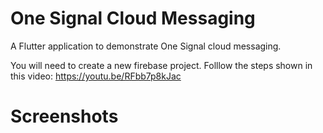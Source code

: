 # One Signal Cloud Messaging

A Flutter application to demonstrate One Signal cloud messaging.

You will need to create a new firebase project.
Folllow the steps shown in this video:
https://youtu.be/RFbb7p8kJac

# Screenshots
